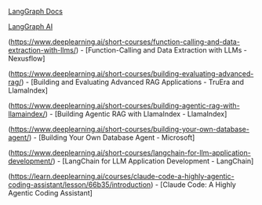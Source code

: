 [LangGraph Docs ](https://github.com/langchain-ai/langgraph/tree/main/examples)

[LangGraph AI](https://langchain-ai.github.io/langgraph/)


(https://www.deeplearning.ai/short-courses/function-calling-and-data-extraction-with-llms/) -  [Function-Calling and Data Extraction with LLMs - Nexusflow]

(https://www.deeplearning.ai/short-courses/building-evaluating-advanced-rag/) - [Building and Evaluating Advanced RAG Applications - TruEra and LlamaIndex]

(https://www.deeplearning.ai/short-courses/building-agentic-rag-with-llamaindex/) - [Building Agentic RAG with LlamaIndex - LlamaIndex]

(https://www.deeplearning.ai/short-courses/building-your-own-database-agent/) - [Building Your Own Database Agent - Microsoft]

(https://www.deeplearning.ai/short-courses/langchain-for-llm-application-development/) - [LangChain for LLM Application Development - LangChain]

(https://learn.deeplearning.ai/courses/claude-code-a-highly-agentic-coding-assistant/lesson/66b35/introduction) - [Claude Code: A Highly Agentic Coding Assistant]
